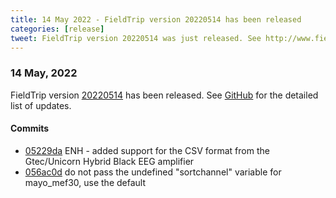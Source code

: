 ```yaml
---
title: 14 May 2022 - FieldTrip version 20220514 has been released
categories: [release]
tweet: FieldTrip version 20220514 was just released. See http://www.fieldtriptoolbox.org/#14-may-2022
---
```


### 14 May, 2022

FieldTrip version [20220514](http://github.com/fieldtrip/fieldtrip/releases/tag/20220514) has been released.
See [GitHub](https://github.com/fieldtrip/fieldtrip/compare/20220512...20220514) for the detailed list of updates.

#### Commits

- [05229da](http://github.com/fieldtrip/fieldtrip/commit/05229da) ENH - added support for the CSV format from the Gtec/Unicorn Hybrid Black EEG amplifier
- [056ac0d](http://github.com/fieldtrip/fieldtrip/commit/056ac0d) do not pass the undefined "sortchannel" variable for mayo_mef30, use the default
